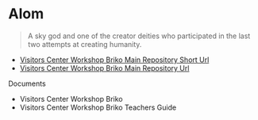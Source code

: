 # Alom

> A sky god and one of the creator deities who participated in the last two attempts at creating humanity.

- [Visitors Center Workshop Briko Main Repository Short Url](https://goo.gl/2BMyhE)
- [Visitors Center Workshop Briko Main Repository Url](https://drive.google.com/drive/folders/0B6h7kxp-oIy8enBvUmRRUkdWMXc)

Documents

- Visitors Center Workshop Briko
- Visitors Center Workshop Briko Teachers Guide
